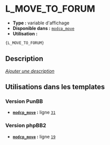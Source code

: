 # L_MOVE_TO_FORUM
* __Type :__ variable d'affichage
* __Disponible dans :__ [`modcp_move`](../tpl/var/modcp_move.md)
* __Utilisation :__

```html
{L_MOVE_TO_FORUM}
```

## Description
[*Ajouter une description*](https://fa-tvars.appspot.com/var/L_MOVE_TO_FORUM)

## Utilisations dans les templates

### Version PunBB
* __[`modcp_move`](../tpl/var/modcp_move.md#readme) :__ ligne [`31`](../tpl/src/punbb/modcp_move.tpl#L31)

### Version phpBB2
* __[`modcp_move`](../tpl/var/modcp_move.md#readme) :__ ligne [`19`](../tpl/src/subsilver/modcp_move.tpl#L19)